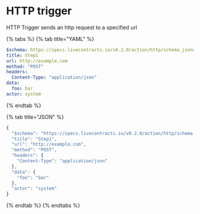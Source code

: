 # HTTP trigger

HTTP Trigger sends an http request to a specified url

{% tabs %}
{% tab title="YAML" %}
```yaml
$schema: https://specs.livecontracts.io/v0.2.0/action/http/schema.json#
title: Step1
url: http://example.com
method: "POST"
headers:
  Content-Type: "application/json"
data:
  foo: bar
actor: system
```
{% endtab %}

{% tab title="JSON" %}
```javascript
{
  "$schema": "https://specs.livecontracts.io/v0.2.0/action/http/schema.json#",
  "title": "Step1",
  "url": "http://example.com",
  "method": "POST",
  "headers": {
    "Content-Type": "application/json"
  },
  "data": {
    "foo": "bar"
  },
  "actor": "system"
}
```
{% endtab %}
{% endtabs %}



